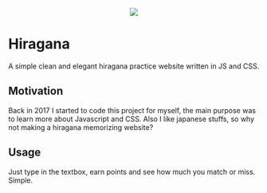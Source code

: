 <p align="center"><img src="https://raw.githubusercontent.com/gyetvaitamas/hiragana/screenshot.png"></p>

# Hiragana
 A simple clean and elegant hiragana practice website written in JS and CSS.

## Motivation
Back in 2017 I started to code this project for myself, the main purpose was to learn more about Javascript and CSS. Also I like japanese stuffs, so why not making a hiragana memorizing website?

## Usage
Just type in the textbox, earn points and see how much you match or miss. Simple.